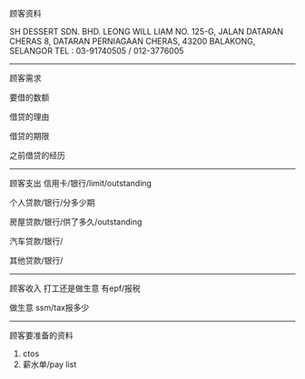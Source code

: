 顾客资料

SH DESSERT SDN. BHD. 
LEONG WILL LIAM NO. 125-G, JALAN DATARAN CHERAS 8, DATARAN PERNIAGAAN CHERAS, 43200 BALAKONG, SELANGOR TEL : 03-91740505 / 012-3776005

-----------------
顾客需求


要借的数额

借贷的理由

借贷的期限

之前借贷的经历


--------------
顾客支出
信用卡/银行/limit/outstanding


个人贷款/银行/分多少期

房屋贷款/银行/供了多久/outstanding

汽车贷款/银行/


其他贷款/银行/

-----------
顾客收入
打工还是做生意
有epf/报税

做生意 ssm/tax报多少

-------
顾客要准备的资料
1. ctos
2. 薪水单/pay list




